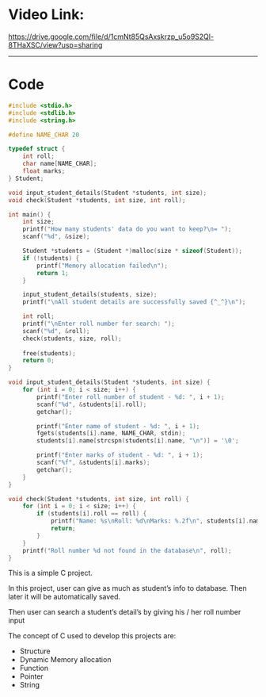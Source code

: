 # Video Link:
https://drive.google.com/file/d/1cmNt85QsAxskrzp_u5o9S2Ql-8THaXSC/view?usp=sharing

----------

# Code
```C
#include <stdio.h>
#include <stdlib.h>
#include <string.h>

#define NAME_CHAR 20

typedef struct {
    int roll;
    char name[NAME_CHAR];
    float marks;
} Student;

void input_student_details(Student *students, int size);
void check(Student *students, int size, int roll);

int main() {
    int size;
    printf("How many students' data do you want to keep?\n= ");
    scanf("%d", &size);

    Student *students = (Student *)malloc(size * sizeof(Student));
    if (!students) {
        printf("Memory allocation failed\n");
        return 1;
    }

    input_student_details(students, size);
    printf("\nAll student details are successfully saved {^_^}\n");

    int roll;
    printf("\nEnter roll number for search: ");
    scanf("%d", &roll);
    check(students, size, roll);
    
    free(students);
    return 0;
}

void input_student_details(Student *students, int size) {
    for (int i = 0; i < size; i++) {
        printf("Enter roll number of student - %d: ", i + 1);
        scanf("%d", &students[i].roll);
        getchar();

        printf("Enter name of student - %d: ", i + 1);
        fgets(students[i].name, NAME_CHAR, stdin);
        students[i].name[strcspn(students[i].name, "\n")] = '\0';

        printf("Enter marks of student - %d: ", i + 1);
        scanf("%f", &students[i].marks);
        getchar();
    }
}

void check(Student *students, int size, int roll) {
    for (int i = 0; i < size; i++) {
        if (students[i].roll == roll) {
            printf("Name: %s\nRoll: %d\nMarks: %.2f\n", students[i].name, students[i].roll, students[i].marks);
            return;
        }
    }
    printf("Roll number %d not found in the database\n", roll);
}
```
<p>
This is a simple C project.

In this project, user can give as much as student’s info to database. Then later it will be automatically saved.

Then user can search a student’s detail’s by giving his / her roll number input

The concept of C used to develop this projects are:

- Structure
- Dynamic Memory allocation
- Function
- Pointer
- String
</p>
